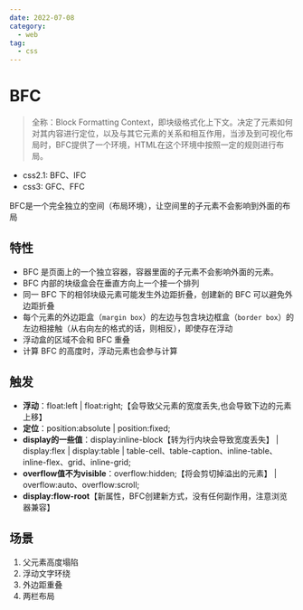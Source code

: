 ```yaml
---
date: 2022-07-08
category:
  - web
tag:
  - css
---
```


# BFC

> 全称：Block Formatting Context，即块级格式化上下文。决定了元素如何对其内容进行定位，以及与其它元素的关系和相互作用，当涉及到可视化布局时，BFC提供了一个环境，HTML在这个环境中按照一定的规则进行布局。

* css2.1: BFC、IFC
* css3: GFC、FFC

BFC是一个完全独立的空间（布局环境），让空间里的子元素不会影响到外面的布局

## 特性

* BFC 是页面上的一个独立容器，容器里面的子元素不会影响外面的元素。
* BFC 内部的块级盒会在垂直方向上一个接一个排列
* 同一 BFC 下的相邻块级元素可能发生外边距折叠，创建新的 BFC 可以避免外边距折叠
* 每个元素的外边距盒（`margin box`）的左边与包含块边框盒（`border box`）的左边相接触（从右向左的格式的话，则相反），即使存在浮动
* 浮动盒的区域不会和 BFC 重叠
* 计算 BFC 的高度时，浮动元素也会参与计算

## 触发

* **浮动**：float:left | float:right;【会导致父元素的宽度丢失,也会导致下边的元素上移】
* **定位**：position:absolute | position:fixed;
* **display的一些值**：display:inline-block【转为行内块会导致宽度丢失】 | display:flex | display:table | table-cell、table-caption、inline-table、inline-flex、grid、inline-grid;
* **overflow值不为visible**：overflow:hidden;【将会剪切掉溢出的元素】 | overflow:auto、overflow:scroll;
* **display:flow-root**【新属性，BFC创建新方式，没有任何副作用，注意浏览器兼容】

## 场景

1. 父元素高度塌陷
2. 浮动文字环绕
3. 外边距重叠
4. 两栏布局
